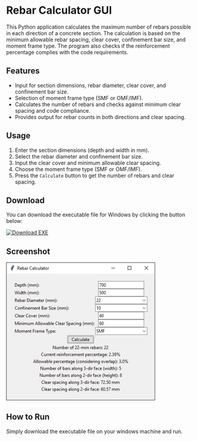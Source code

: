 # Rebar Calculator GUI

This Python application calculates the maximum number of rebars possible in each direction of a concrete section. The calculation is based on the minimum allowable rebar spacing, clear cover, confinement bar size, and moment frame type. The program also checks if the reinforcement percentage complies with the code requirements.

## Features

- Input for section dimensions, rebar diameter, clear cover, and confinement bar size.
- Selection of moment frame type (SMF or OMF/IMF).
- Calculates the number of rebars and checks against minimum clear spacing and code compliance.
- Provides output for rebar counts in both directions and clear spacing.

## Usage

1. Enter the section dimensions (depth and width in mm).
2. Select the rebar diameter and confinement bar size.
3. Input the clear cover and minimum allowable clear spacing.
4. Choose the moment frame type (SMF or OMF/IMF).
5. Press the `Calculate` button to get the number of rebars and clear spacing.

## Download

You can download the executable file for Windows by clicking the button below:

[![Download EXE](https://img.shields.io/badge/Download-EXE-blue)](https://raw.githubusercontent.com/alinadimm/Rebar_Calculator/main/Column_Rebar_Calculator.exe)

## Screenshot

<img src="https://github.com/alinadimm/Rebar_Calculator/blob/main/rebar_calculator_screenshot.jpg" alt="Rebar Calculator GUI Screenshot" width="400">



## How to Run

Simply download the executable file on your windows machine and run.